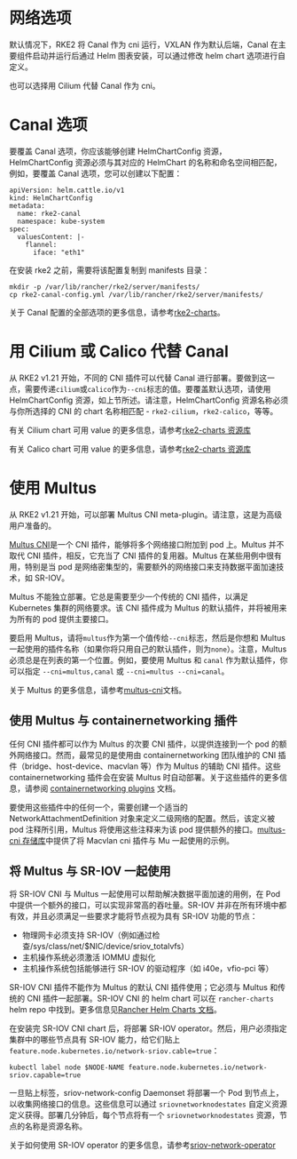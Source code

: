 # 网络选项

默认情况下，RKE2 将 Canal 作为 cni 运行，VXLAN 作为默认后端，Canal 在主要组件启动并运行后通过 Helm 图表安装，可以通过修改 helm chart 选项进行自定义。

也可以选择用 Cilium 代替 Canal 作为 cni。

# Canal 选项

要覆盖 Canal 选项，你应该能够创建 HelmChartConfig 资源，HelmChartConfig 资源必须与其对应的 HelmChart 的名称和命名空间相匹配，例如，要覆盖 Canal 选项，您可以创建以下配置：

```
apiVersion: helm.cattle.io/v1
kind: HelmChartConfig
metadata:
  name: rke2-canal
  namespace: kube-system
spec:
  valuesContent: |-
    flannel:
      iface: "eth1"
```

在安装 rke2 之前，需要将该配置复制到 manifests 目录：

```
mkdir -p /var/lib/rancher/rke2/server/manifests/
cp rke2-canal-config.yml /var/lib/rancher/rke2/server/manifests/
```

关于 Canal 配置的全部选项的更多信息，请参考[rke2-charts](https://github.com/rancher/rke2-charts/blob/main-source/packages/rke2-canal/charts/values.yaml)。

# 用 Cilium 或 Calico 代替 Canal

从 RKE2 v1.21 开始，不同的 CNI 插件可以代替 Canal 进行部署。要做到这一点，需要传递`cilium`或`calico`作为`--cni`标志的值。要覆盖默认选项，请使用 HelmChartConfig 资源，如上节所述。请注意，HelmChartConfig 资源名称必须与你所选择的 CNI 的 chart 名称相匹配 - `rke2-cilium`，`rke2-calico`，等等。

有关 Cilium chart 可用 value 的更多信息，请参考[rke2-charts 资源库](https://github.com/rancher/rke2-charts/blob/main-source/packages/rke2-cilium/charts/values.yaml)

有关 Calico chart 可用 value 的更多信息，请参考[rke2-charts 资源库](https://github.com/rancher/rke2-charts/blob/main/charts/rke2-calico/rke2-calico/v3.18.1-103/values.yaml)

# 使用 Multus

从 RKE2 v1.21 开始，可以部署 Multus CNI meta-plugin。请注意，这是为高级用户准备的。

[Multus CNI](https://github.com/k8snetworkplumbingwg/multus-cni)是一个 CNI 插件，能够将多个网络接口附加到 pod 上。Multus 并不取代 CNI 插件，相反，它充当了 CNI 插件的复用器。Multus 在某些用例中很有用，特别是当 pod 是网络密集型的，需要额外的网络接口来支持数据平面加速技术，如 SR-IOV。

Multus 不能独立部署。它总是需要至少一个传统的 CNI 插件，以满足 Kubernetes 集群的网络要求。该 CNI 插件成为 Multus 的默认插件，并将被用来为所有的 pod 提供主要接口。

要启用 Multus，请将`multus`作为第一个值传给`--cni`标志，然后是你想和 Multus 一起使用的插件名称（如果你将只用自己的默认插件，则为`none`）。注意，Multus 必须总是在列表的第一个位置。例如，要使用 Multus 和 `canal` 作为默认插件，你可以指定 `--cni=multus,canal` 或 `--cni=multus --cni=canal`。

关于 Multus 的更多信息，请参考[multus-cni](https://github.com/k8snetworkplumbingwg/multus-cni/tree/master/docs)文档。

## 使用 Multus 与 containernetworking 插件

任何 CNI 插件都可以作为 Multus 的次要 CNI 插件，以提供连接到一个 pod 的额外网络接口。然而，最常见的是使用由 containernetworking 团队维护的 CNI 插件（bridge、host-device、macvlan 等）作为 Multus 的辅助 CNI 插件。这些 containernetworking 插件会在安装 Multus 时自动部署。关于这些插件的更多信息，请参阅 [containernetworking plugins](https://www.cni.dev/plugins/current) 文档。

要使用这些插件中的任何一个，需要创建一个适当的 NetworkAttachmentDefinition 对象来定义二级网络的配置。然后，该定义被 pod 注释所引用，Multus 将使用这些注释来为该 pod 提供额外的接口。[multus-cni 存储库](https://github.com/k8snetworkplumbingwg/multus-cni/blob/master/docs/quickstart.md#storing-a-configuration-as-a-custom-resource)中提供了将 Macvlan cni 插件与 Mu 一起使用的示例。

## 将 Multus 与 SR-IOV 一起使用

将 SR-IOV CNI 与 Multus 一起使用可以帮助解决数据平面加速的用例，在 Pod 中提供一个额外的接口，可以实现非常高的吞吐量。SR-IOV 并非在所有环境中都有效，并且必须满足一些要求才能将节点视为具有 SR-IOV 功能的节点：

- 物理网卡必须支持 SR-IOV（例如通过检查/sys/class/net/$NIC/device/sriov_totalvfs）
- 主机操作系统必须激活 IOMMU 虚拟化
- 主机操作系统包括能够进行 SR-IOV 的驱动程序（如 i40e，vfio-pci 等）

SR-IOV CNI 插件不能作为 Multus 的默认 CNI 插件使用；它必须与 Multus 和传统的 CNI 插件一起部署。SR-IOV CNI 的 helm chart 可以在 `rancher-charts` helm repo 中找到。更多信息见[Rancher Helm Charts 文档](https://rancher.com/docs/rancher/v2.x/en/helm-charts/)。

在安装完 SR-IOV CNI chart 后，将部署 SR-IOV operator。然后，用户必须指定集群中的哪些节点具有 SR-IOV 能力，给它们贴上`feature.node.kubernetes.io/network-sriov.cable=true`：

```
kubectl label node $NODE-NAME feature.node.kubernetes.io/network-sriov.capable=true
```

一旦贴上标签，sriov-network-config Daemonset 将部署一个 Pod 到节点上，以收集网络接口的信息。这些信息可以通过 `sriovnetworknodestates` 自定义资源定义获得。部署几分钟后，每个节点将有一个 `sriovnetworknodestates` 资源，节点的名称是资源名称。

关于如何使用 SR-IOV operator 的更多信息，请参考[sriov-network-operator](https://github.com/k8snetworkplumbingwg/sriov-network-operator/blob/master/doc/quickstart.md#configuration)
